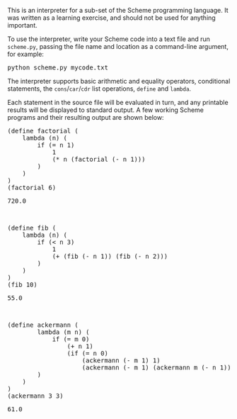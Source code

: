<p>
This is an interpreter for a sub-set of the Scheme programming language. It was written as a learning exercise, and should not be used for anything important.
</p>
<p>
To use the interpreter, write your Scheme code into a text file and run <code>scheme.py</code>, passing the file name and location as a
command-line argument, for example:
</p>

<pre>
python scheme.py mycode.txt
</pre>

<p>
The interpreter supports basic arithmetic and equality operators, conditional statements, the <code>cons</code>/<code>car</code>/<code>cdr</code>
list operations, <code>define</code> and <code>lambda</code>.
</p>
<p>
Each statement in the source file will be evaluated in turn, and any printable results will be displayed to standard output. A few
working Scheme programs and their resulting output are shown below:
</p>

<pre>
(define factorial (
    lambda (n) (
        if (= n 1) 
            1 
            (* n (factorial (- n 1)))
        )
    )
)
(factorial 6)
</pre>
<pre>
720.0
</pre>
<p>&nbsp;</p>
<pre>
(define fib (
    lambda (n) (
        if (&lt; n 3)
            1
            (+ (fib (- n 1)) (fib (- n 2)))
        )
    )
)
(fib 10)
</pre>
<pre>
55.0
</pre>
<p>&nbsp;</p>
<pre>
(define ackermann (
        lambda (m n) (
            if (= m 0)
                (+ n 1)
                (if (= n 0)
                    (ackermann (- m 1) 1)
                    (ackermann (- m 1) (ackermann m (- n 1))))
        )
    )
)
(ackermann 3 3)
</pre>
<pre>
61.0
</pre>
